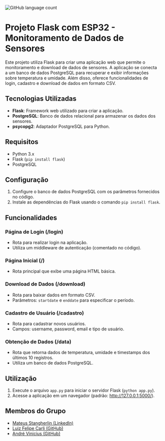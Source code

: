![GitHub language count](https://img.shields.io/github/languages/count/andrevinicus/Projeto-IoT-DHT11)

# Projeto Flask com ESP32 - Monitoramento de Dados de Sensores

Este projeto utiliza Flask para criar uma aplicação web que permite o monitoramento e download de dados de sensores. A aplicação se conecta a um banco de dados PostgreSQL para recuperar e exibir informações sobre temperatura e umidade. Além disso, oferece funcionalidades de login, cadastro e download de dados em formato CSV.

## Tecnologias Utilizadas

- **Flask**: Framework web utilizado para criar a aplicação.
- **PostgreSQL**: Banco de dados relacional para armazenar os dados dos sensores.
- **psycopg2**: Adaptador PostgreSQL para Python.

## Requisitos

- Python 3.x
- Flask (`pip install flask`)
- PostgreSQL

## Configuração

1. Configure o banco de dados PostgreSQL com os parâmetros fornecidos no código.
2. Instale as dependências do Flask usando o comando `pip install flask`.

## Funcionalidades

### Página de Login (/login)

- Rota para realizar login na aplicação.
- Utiliza um middleware de autenticação (comentado no código).

### Página Inicial (/)

- Rota principal que exibe uma página HTML básica.

### Download de Dados (/download)

- Rota para baixar dados em formato CSV.
- Parâmetros: `startdate` e `enddate` para especificar o período.

### Cadastro de Usuário (/cadastro)

- Rota para cadastrar novos usuários.
- Campos: username, password, email e tipo de usuário.

### Obtenção de Dados (/data)

- Rota que retorna dados de temperatura, umidade e timestamps dos últimos 10 registros.
- Utiliza um banco de dados PostgreSQL.

## Utilização

1. Execute o arquivo `app.py` para iniciar o servidor Flask (`python app.py`).
2. Acesse a aplicação em um navegador (padrão: http://127.0.0.1:5000/).


## Membros do Grupo

- [Mateus Stangherlin (LinkedIn)](https://www.linkedin.com/in/mateus-stangherlin-47a1b1230/)
- [Luiz Felipe Carli (GitHub)](https://github.com/felipeluizcarli)
- [André Vinicius (GitHub)](https://github.com/andrevinicus/Projeto-IoT-DHT11)

